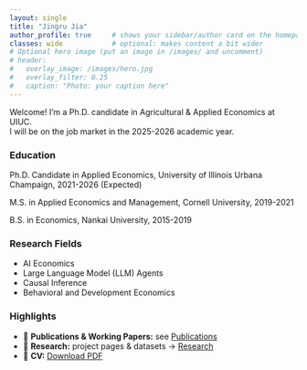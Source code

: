 ```yaml
---
layout: single
title: "Jingru Jia"
author_profile: true     # shows your sidebar/author card on the homepage
classes: wide            # optional: makes content a bit wider
# Optional hero image (put an image in /images/ and uncomment)
# header:
#   overlay_image: /images/hero.jpg
#   overlay_filter: 0.25
#   caption: "Photo: your caption here"
---
```


Welcome! I’m a Ph.D. candidate in Agricultural & Applied Economics at UIUC.  
I will be on the job market in the 2025-2026 academic year.

### Education
Ph.D. Candidate in Applied Economics, University of Illinois Urbana Champaign, 2021-2026 (Expected)

M.S. in Applied Economics and Management, Cornell University, 2019-2021

B.S. in Economics, Nankai University, 2015-2019

### Research Fields
- AI Economics
- Large Language Model (LLM) Agents
- Causal Inference
- Behavioral and Development Economics

### Highlights
- 📄 **Publications & Working Papers:** see [Publications](/publications/)
- 🧪 **Research:** project pages & datasets → [Research](/research/)
- 📄 **CV:** [Download PDF](/files/JingruJia_CV.pdf)


